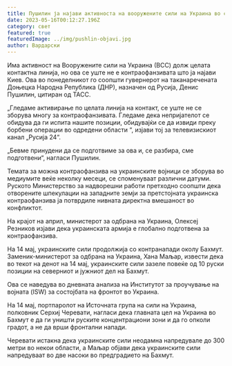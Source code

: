 ```yaml
---
title: Пушилин ја најави активноста на вооружените сили на Украина во сите правци
date: 2023-05-16T00:12:27.196Z
category: свет
featured: true
featuredImage: ../img/pushlin-objavi.jpg
author: Вардарски
---
```

Има активност на Вооружените сили на Украина (ВСС) долж целата контактна линија, но ова се уште не е контраофанзивата што ја најави Киев. Ова во понеделникот го соопшти гувернерот на таканаречената Доњецка Народна Република (ДНР), назначен од Русија, Денис Пушилин, цитиран од ТАСС.

„Гледаме активирање по целата линија на контакт, се уште не се зборува многу за контраофанзивата. Гледаме дека непријателот се обидува да ги испита нашите позиции, обидувајќи се да извиди преку борбени операции во одредени области “, изјави тој за телевизискиот канал „Русија 24“.

„Бевме принудени да се подготвиме за ова и, се разбира, сме подготвени“, нагласи Пушилин.

Темата за можна контраофанзива на украинските војници се зборува во медиумите веќе неколку месеци, се споменуваат различни датуми. Руското Министерство за надворешни работи претходно соопшти дека отворените шпекулации на западните земји за претстојната украинска контраофанзива ја потврдиле нивната директна вмешаност во конфликтот.

На крајот на април, министерот за одбрана на Украина, Олексеј Резников изјави дека украинската армија е глобално подготвена за контраофанзива.

На 14 мај, украинските сили продолжија со контранапади околу Бахмут. Заменик-министерот за одбрана на Украина, Хана Маљар, извести дека во текот на денот на 14 мај, украинските сили зазеле повеќе од 10 руски позиции на северниот и јужниот дел на Бахмут.

Ова се наведува во дневната анализа на Институтот за проучување на војната (ISW) за состојбата на фронтот во Украина.

На 14 мај, портпаролот на Источната група на сили на Украина, полковник Серхиј Черевати, нагласи дека главната цел на Украина во Бахмут е да ги уништи руските концентрациони зони и да го опколи градот, а не да врши фронтални напади.

Черевати истакна дека украинските сили неодамна напредувале до 300 метри во некои области, а Маљар објави дека украинските сили напредуваат во две насоки во предградието на Бахмут.